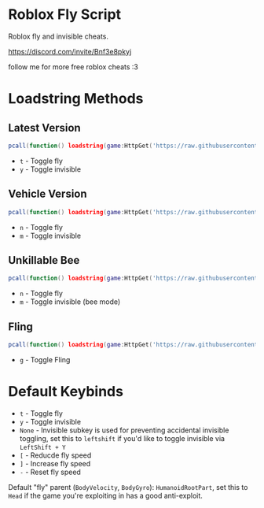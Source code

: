 # Roblox Fly Script

Roblox fly and invisible cheats. 

https://discord.com/invite/Bnf3e8pkyj

follow me for more free roblox cheats :3

# Loadstring Methods
## Latest Version
```lua
pcall(function() loadstring(game:HttpGet('https://raw.githubusercontent.com/lilmond/roblox_fly_script/refs/heads/main/latest.lua'))() end)
```
- `t` - Toggle fly
- `y` - Toggle invisible

## Vehicle Version
```lua
pcall(function() loadstring(game:HttpGet('https://raw.githubusercontent.com/lilmond/roblox_fly_script/refs/heads/main/v4.2.2.6_vehicle.lua'))() end)
```
- `n` - Toggle fly
- `m` - Toggle invisible

## Unkillable Bee
```lua
pcall(function() loadstring(game:HttpGet('https://raw.githubusercontent.com/lilmond/roblox_fly_script/refs/heads/main/unkillable_bee.lua'))() end)
```
- `n` - Toggle fly
- `m` - Toggle invisible (bee mode)

## Fling
```lua
pcall(function() loadstring(game:HttpGet('https://raw.githubusercontent.com/lilmond/roblox_fly_script/refs/heads/main/fling_v1.5.lua'))() end)
```
- `g` - Toggle Fling

# Default Keybinds
- `t` - Toggle fly
- `y` - Toggle invisible
- `None` - Invisible subkey is used for preventing accidental invisible toggling, set this to `leftshift` if you'd like to toggle invisible via `LeftShift + Y`
- `[` - Reducde fly speed
- `]` - Increase fly speed
- `-` - Reset fly speed

Default "fly" parent (`BodyVelocity`, `BodyGyro`): `HumanoidRootPart`, set this to `Head` if the game you're exploiting in has a good anti-exploit.
